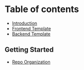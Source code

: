 # Table of contents

* [Introduction](README.md)
* [Frontend Template](frontend.md)
* [Backend Template](backend.md)

## Getting Started

* [Repo Organization](getting-started/untitled.md)
